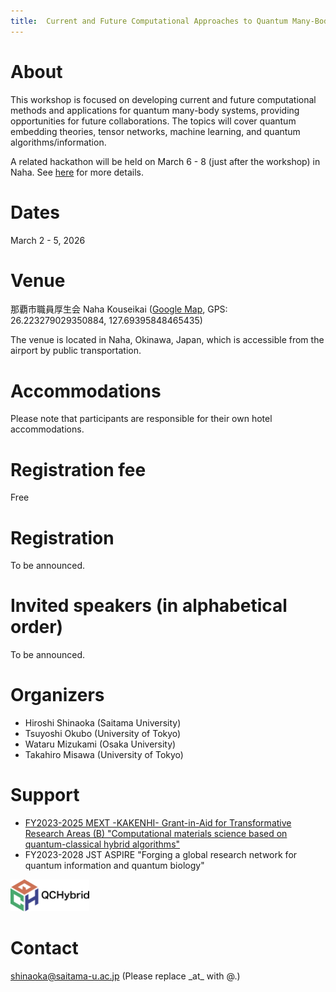 ```yaml
---
title:  Current and Future Computational Approaches to Quantum Many-Body Systems 2026 (CompQMB2026)
---
```


# About
This workshop is focused on developing current and future computational methods and applications for quantum many-body systems, providing opportunities for future collaborations. The topics will cover quantum embedding theories, tensor networks, machine learning, and quantum algorithms/information.

A related hackathon will be held on March 6 - 8 (just after the workshop) in Naha. See [here](https://qc-hybrid.github.io/hackathon_in_okinawa_2026) for more details.

# Dates 
March 2 - 5, 2026

<!--
# Booklet
[PDF](/assets/booklet.pdf)

# Program
* [Scientific program](/assets/program.pdf)
* [Titles and abstracts of invited talks](invitedtalks.html)
* [Self-organized hands-on session](self-organized-hands-on.html): 15:10-18:00, September 27th


# Poster presentation
[Poster list](/assets/posters.pdf)
* The board size will be 164Hx113Wcm.
* Each presenter will have 1 minute to deliver their flash talk.
-->

# Venue
那覇市職員厚生会 Naha Kouseikai ([Google Map](https://maps.app.goo.gl/MRRnJZMSgkmPLGAv7), GPS: 26.223279029350884, 127.69395848465435)

The venue is located in Naha, Okinawa, Japan, which is accessible from the airport by public transportation.

# Accommodations

Please note that participants are responsible for their own hotel accommodations. 

<!--
We will provide hotel rooms for invited speakers. Other attendees may arrange their own hotel accommodations or reserve rooms in [Kashiwa Guest House](https://www.issp.u-tokyo.ac.jp/maincontents/accommodation_en.html) directly via their reservation system. Reservations for the guest house will start 3 months before the stay date. A detailed instruction is available [here](guesthouse.html).
-->

# Registration fee
Free

# Registration
To be announced.

# Invited speakers (in alphabetical order)
To be announced.

# Organizers
* Hiroshi Shinaoka (Saitama University)
* Tsuyoshi Okubo (University of Tokyo)
* Wataru Mizukami (Osaka University)
* Takahiro Misawa (University of Tokyo)

# Support
* [FY2023-2025 MEXT -KAKENHI- Grant-in-Aid for Transformative Research Areas (B) "Computational materials science based on quantum-classical hybrid algorithms"](https://qc-hybrid.github.io)
* FY2023-2028 JST ASPIRE "Forging a global research network for quantum information and quantum biology"

<img src="./QCHybrid-logo-RGB03.png" alt="FWF" width="25%"/>

# Contact
shinaoka@saitama-u.ac.jp (Please replace \_at\_ with @.)
